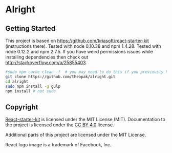 # Alright


## Getting Started

This project is based on https://github.com/kriasoft/react-starter-kit (instructions there). Tested with node 0.10.38 and npm 1.4.28. Tested with node 0.12.2 and npm 2.7.5. If you have weird permissions issues while installing dependencies then check out http://stackoverflow.com/a/25855403.

```sh
#sudo npm cache clean -f  # you may need to do this if you previously had errors
git clone https://github.com/theopak/alright.git
cd alright
sudo npm install -g gulp
npm install # not sudo
```


## Copyright

[React-starter-kit](https://github.com/kriasoft/react-starter-kit) is licensed under the MIT License (MIT). Documentation to the project is licensed under the
[CC BY 4.0](http://creativecommons.org/licenses/by/4.0/) license.

Additional parts of this project are licensed under the MIT License.

React logo image is a trademark of Facebook, Inc.
